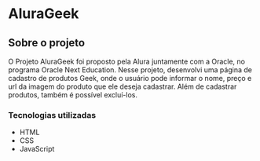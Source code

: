 # AluraGeek
## Sobre o projeto

O Projeto AluraGeek foi proposto pela Alura juntamente com a Oracle, no programa Oracle Next Education.
Nesse projeto, desenvolvi uma página de cadastro de produtos Geek, onde o usuário pode informar o nome, preço e url da imagem do produto que ele deseja cadastrar. Além de cadastrar produtos, também é possível excluí-los.

### Tecnologias utilizadas
- HTML
- CSS
- JavaScript

